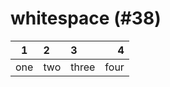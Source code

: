 # whitespace (#38)

| 1   | 2   | 3     | 4    |
|:---:|:--- |:----- | ----:|
| one | two | three | four |
